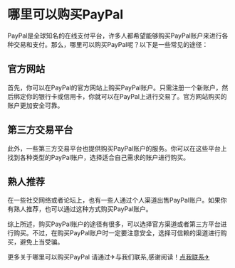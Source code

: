 # 哪里可以购买PayPal

PayPal是全球知名的在线支付平台，许多人都希望能够购买PayPal账户来进行各种交易和支付。那么，哪里可以购买PayPal呢？以下是一些常见的途径：

## 官方网站
首先，你可以在PayPal的官方网站上购买PayPal账户。只需注册一个新账户，然后绑定你的银行卡或信用卡，你就可以在PayPal上进行交易了。官方网站购买的账户更加安全可靠。

## 第三方交易平台
此外，一些第三方交易平台也提供购买PayPal账户的服务。你可以在这些平台上找到各种类型的PayPal账户，选择适合自己需求的账户进行购买。

## 熟人推荐
在一些社交网络或者论坛上，也有一些人通过个人渠道出售PayPal账户。如果你有熟人推荐，也可以通过这种方式购买PayPal账户。

综上所述，购买PayPal账户的途径有很多，可以选择官方渠道或者第三方平台进行购买。不过，在购买PayPal账户时一定要注意安全，选择可信赖的渠道进行购买，避免上当受骗。

更多关于哪里可以购买PayPal 请通过✈与我们联系,感谢阅读！[点我联系✈](https://blog.G208.com)